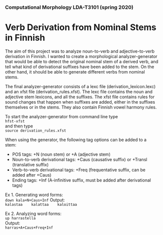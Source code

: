 ### Computational Morphology LDA-T3101 (spring 2020) 

# Verb Derivation from Nominal Stems in Finnish

The aim of this project was to analyze noun-to-verb and adjective-to-verb derivation in Finnish. I wanted to create a morphological analyzer-generator that would be able to detect the original nominal stem of a derived verb, and tell what kind of derivational suffixes have been added to the stem. On the other hand, it should be able to generate different verbs from nominal stems. 

The final analyzer-generator  consists of a lexc file (derivation_lexicon.lexc) and an xfst file (derivation_rules.xfst). The lexc file contains the noun and adjective stem lexicons, and all the suffixes. The xfst file contains rules for sound changes that happen when suffixes are added, either in the suffixes themselves or in the stems. They also contain Finnish vowel harmony rules.

To start the analyzer-generator from command line type  
`hfst-xfst`  
and then type  
`source derivation_rules.xfst`  

When using the generator, the following tag options can be added to a stem:  
- POS tags: +N (noun stem) or +A (adjective stem) 
- Noun-to-verb derivational tags: +Caus (causative suffix) or +Transl (translative suffix) 
- Verb-to-verb derivational tags: +Freq (frequentative suffix, can be added after +Caus) 
- Ending tags: +Inf (A-infinitive suffix, must be added after derivational tags) 

Ex 1. Generating word forms:  
`down kala+N+Caus+Inf`
Output:  
`kalastaa   
kalattaa   
kaloittaa`  

Ex 2. Analyzing word forms:  
`up harrastella`  
Output:  
`harras+A+Caus+Freq+Inf `  
